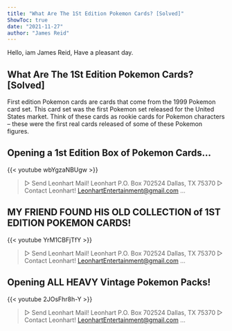 ```yaml
---
title: "What Are The 1St Edition Pokemon Cards? [Solved]"
ShowToc: true 
date: "2021-11-27"
author: "James Reid" 
---
```


Hello, iam James Reid, Have a pleasant day.
## What Are The 1St Edition Pokemon Cards? [Solved]
 First edition Pokemon cards are cards that come from the 1999 Pokemon card set. This card set was the first Pokemon set released for the United States market. Think of these cards as rookie cards for Pokemon characters – these were the first real cards released of some of these Pokemon figures.

## Opening a 1st Edition Box of Pokemon Cards...
{{< youtube wbYgzaNBUgw >}}
>▻ Send Leonhart Mail! Leonhart P.O. Box 702524 Dallas, TX 75370 ▻ Contact Leonhart! LeonhartEntertainment@gmail.com ...

## MY FRIEND FOUND HIS OLD COLLECTION of 1ST EDITION POKEMON CARDS!
{{< youtube YrM1CBFjTfY >}}
>▻ Send Leonhart Mail! Leonhart P.O. Box 702524 Dallas, TX 75370 ▻ Contact Leonhart! LeonhartEntertainment@gmail.com ...

## Opening ALL HEAVY Vintage Pokemon Packs!
{{< youtube 2JOsFhr8h-Y >}}
>▻ Send Leonhart Mail! Leonhart P.O. Box 702524 Dallas, TX 75370 ▻ Contact Leonhart! LeonhartEntertainment@gmail.com ...

